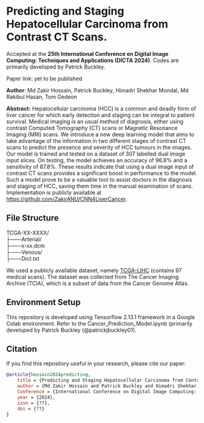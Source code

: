 # Predicting and Staging Hepatocellular Carcinoma from Contrast CT Scans. 
Accepted at the **25th International Conference on Digital Image Computing: Techniques and Applications (DICTA 2024)**. Codes are primarily developed by Patrick Buckley.

Paper link: yet to be published

**Author**: Md Zakir Hossain, Patrick Buckley, Himadri Shekhar Mondal, Md Rakibul Hasan, Tom Gedeon <br>

**Abstract:** Hepatocellular carcinoma (HCC) is a common and
deadly form of liver cancer for which early detection and
staging can be integral to patient survival. Medical imaging is
an usual method of diagnosis, either using contrast Computed
Tomography (CT) scans or Magnetic Resonance Imaging (MRI)
scans. We introduce a new deep learning model that aims to take
advantage of the information in two different stages of contrast
CT scans to predict the presence and severity of HCC tumours
in the images. Our model is trained and tested on a dataset
of 307 labelled dual image input slices. On testing, the model
achieves an accuracy of 96.8% and a sensitivity of 87.8%. These
results indicate that using a dual image input of contrast CT
scans provides a significant boost in performance to the model.
Such a model prove to be a valuable tool to assist doctors in the
diagnosis and staging of HCC, saving them time in the manual
examination of scans. Implementation is publicly available at https://github.com/ZakirANU/CNN4LiverCancer.

## File Structure

TCGA-XX-XXXX/ <br>
├───Arterial/ <br>
    ├───x-xx.dcm <br>
├───Venous/ <br>
├───Dict.txt

We used a publicly available dataset, namely [TCGA-LIHC]([URL](https://github.com/hasan-rakibul/CNN-Cancer-CT-Scan?tab=readme-ov-file)) (contains 97 medical scans). The dataset was collected from The Cancer Imaging Archive (TCIA), which is a subset of data from the Cancer Genome Atlas. 


## Environment Setup

This repository is developed using Tensorflow 2.13.1 framework in a Google Colab environment. Refer to the Cancer_Prediction_Model.ipynb (primarily developed by Patrick Buckley (@patrickjbuckley01).


## Citation
If you find this repository useful in your research, please cite our paper:
```bibtex
@article{hossain2024predicting,
    title = {Predicting and Staging Hepatocellular Carcinoma from Contrast CT Scans},
    author = {Md Zakir Hossain and Patrick Buckley and Himadri Shekhar Mondal and Md Rakibul Hasan and Tom Gedeon},
    Conference = {International Conference on Digital Image Computing: Techniques and Applications},
    year = {2024},
    issn = {??},
    doi = {??}
}
```
